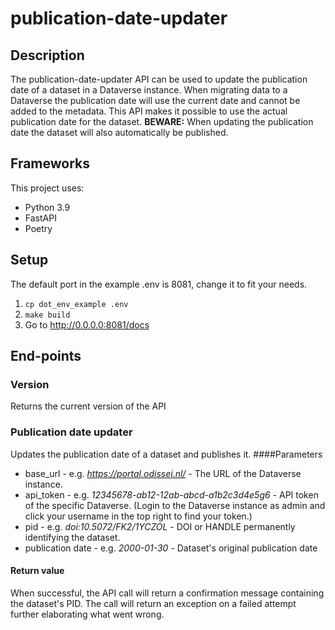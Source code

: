 # publication-date-updater
## Description
The publication-date-updater API can be used to update the publication date of a dataset in a Dataverse instance.
When migrating data to a Dataverse the publication date will use the current date and cannot be added to the metadata.
This API makes it possible to use the actual publication date for the dataset. 
**BEWARE:** When updating the publication date the dataset will also automatically be published.

## Frameworks
This project uses:
- Python 3.9
- FastAPI
- Poetry

## Setup
The default port in the example .env is 8081, change it to fit your needs.
1. `cp dot_env_example .env`
2. `make build`
3. Go to http://0.0.0.0:8081/docs

## End-points
### Version
Returns the current version of the API

### Publication date updater
Updates the publication date of a dataset and publishes it.
####Parameters
- base_url - e.g. _https://portal.odissei.nl/_ - The URL of the Dataverse instance.
- api_token - e.g. _12345678-ab12-12ab-abcd-a1b2c3d4e5g6_ - API token of the specific Dataverse. (Login to the Dataverse instance as admin and click your username in the top right to find your token.)
- pid - e.g. _doi:10.5072/FK2/1YCZOL_ - DOI or HANDLE permanently identifying the dataset.
- publication date - e.g. _2000-01-30_ - Dataset's original publication date

#### Return value
When successful, the API call will return a confirmation message containing the dataset's PID.
The call will return an exception on a failed attempt further elaborating what went wrong.